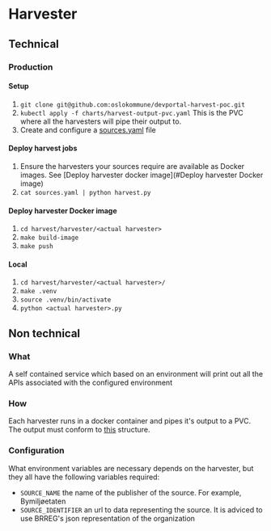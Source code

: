 # Harvester

## Technical

### Production

#### Setup
1. `git clone git@github.com:oslokommune/devportal-harvest-poc.git`
2. `kubectl apply -f charts/harvest-output-pvc.yaml` This is the PVC where all
	 the harvesters will pipe their output to.
3. Create and configure a [sources.yaml](https://github.com/oslokommune/devportal-harvest-poc/blob/master/harvest/templates/sources_template.yaml) file

#### Deploy harvest jobs
1. Ensure the harvesters your sources require are available as Docker images.
	 See [Deploy harvester docker image](#Deploy harvester Docker image)
2. `cat sources.yaml | python harvest.py`

#### Deploy harvester Docker image
1. `cd harvest/harvester/<actual harvester>`
2. `make build-image`
3. `make push`

#### Local
1. `cd harvest/harvester/<actual harvester>/`
2. `make .venv`
3. `source .venv/bin/activate`
4. `python <actual harvester>.py`

## Non technical

### What

A self contained service which based on an environment will print out all the
APIs associated with the configured environment

### How

Each harvester runs in a docker container and pipes it's output to a
PVC. The output must conform to
[this](https://github.com/oslokommune/devportal-harvest-poc/blob/master/docs/standard_json.json) structure.

### Configuration

What environment variables are necessary depends on the harvester, but they all
have the following variables required:

* `SOURCE_NAME` the name of the publisher of the source. For example,
	Bymiljøetaten
* `SOURCE_IDENTIFIER` an url to data representing the source. It is adviced to
	use BRREG's json representation of the organization
